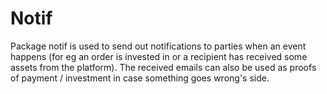 # Notif

Package notif is used to send out notifications to parties when an event happens (for eg an order is invested in or a recipient has received some assets from the platform). The received emails can also be used as proofs of payment / investment in case something goes wrong's side.
